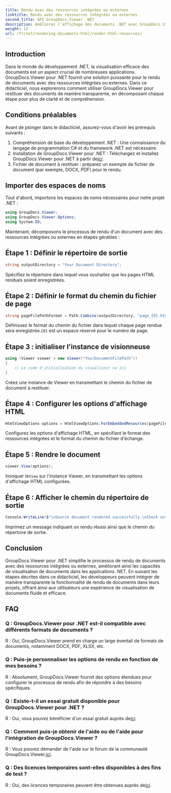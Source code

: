 ```yaml
---
title: Rendu avec des ressources intégrées ou externes
linktitle: Rendu avec des ressources intégrées ou externes
second_title: API GroupDocs.Viewer .NET
description: Améliorez l'affichage des documents .NET avec GroupDocs.Viewer pour un rendu transparent. Suivez notre tutoriel pour une intégration efficace et une expérience utilisateur supérieure.
weight: 12
url: /fr/net/rendering-documents-html/render-html-resources/
---
```

## Introduction

Dans le monde du développement .NET, la visualisation efficace des documents est un aspect crucial de nombreuses applications. GroupDocs.Viewer pour .NET fournit une solution puissante pour le rendu de documents avec des ressources intégrées ou externes. Dans ce didacticiel, nous explorerons comment utiliser GroupDocs.Viewer pour restituer des documents de manière transparente, en décomposant chaque étape pour plus de clarté et de compréhension.

## Conditions préalables

Avant de plonger dans le didacticiel, assurez-vous d'avoir les prérequis suivants :

1. Compréhension de base du développement .NET : Une connaissance du langage de programmation C# et du framework .NET est nécessaire.
2.  Installation de GroupDocs.Viewer pour .NET : Téléchargez et installez GroupDocs.Viewer pour .NET à partir de[ici](https://releases.groupdocs.com/viewer/net/).
3. Fichier de document à restituer : préparez un exemple de fichier de document (par exemple, DOCX, PDF) pour le rendu.

## Importer des espaces de noms

Tout d'abord, importons les espaces de noms nécessaires pour notre projet .NET :

```csharp
using GroupDocs.Viewer;
using GroupDocs.Viewer.Options;
using System.IO;
```

Maintenant, décomposons le processus de rendu d'un document avec des ressources intégrées ou externes en étapes gérables :

## Étape 1 : Définir le répertoire de sortie

```csharp
string outputDirectory = "Your Document Directory";
```

Spécifiez le répertoire dans lequel vous souhaitez que les pages HTML rendues soient enregistrées.

## Étape 2 : Définir le format du chemin du fichier de page

```csharp
string pageFilePathFormat = Path.Combine(outputDirectory, "page_{0}.html");
```

Définissez le format du chemin du fichier dans lequel chaque page rendue sera enregistrée.`{0}` est un espace réservé pour le numéro de page.

## Étape 3 : initialiser l'instance de visionneuse

```csharp
using (Viewer viewer = new Viewer("YourDocumentFilePath"))
{
    // Le code d'initialisation du visualiseur va ici
}
```

Créez une instance de Viewer en transmettant le chemin du fichier de document à restituer.

## Étape 4 : Configurer les options d'affichage HTML

```csharp
HtmlViewOptions options = HtmlViewOptions.ForEmbeddedResources(pageFilePathFormat);
```

Configurez les options d'affichage HTML, en spécifiant le format des ressources intégrées et le format du chemin du fichier d'échange.

## Étape 5 : Rendre le document

```csharp
viewer.View(options);
```

 Invoquer le`View` sur l'instance Viewer, en transmettant les options d'affichage HTML configurées.

## Étape 6 : Afficher le chemin du répertoire de sortie

```csharp
Console.WriteLine($"\nSource document rendered successfully.\nCheck output in: {outputDirectory}");
```

Imprimez un message indiquant un rendu réussi ainsi que le chemin du répertoire de sortie.

## Conclusion

GroupDocs.Viewer pour .NET simplifie le processus de rendu de documents avec des ressources intégrées ou externes, améliorant ainsi les capacités de visualisation de documents dans les applications .NET. En suivant les étapes décrites dans ce didacticiel, les développeurs peuvent intégrer de manière transparente la fonctionnalité de rendu de documents dans leurs projets, offrant ainsi aux utilisateurs une expérience de visualisation de documents fluide et efficace.

## FAQ

### Q : GroupDocs.Viewer pour .NET est-il compatible avec différents formats de documents ?

R : Oui, GroupDocs.Viewer prend en charge un large éventail de formats de documents, notamment DOCX, PDF, XLSX, etc.

### Q : Puis-je personnaliser les options de rendu en fonction de mes besoins ?

R : Absolument, GroupDocs.Viewer fournit des options étendues pour configurer le processus de rendu afin de répondre à des besoins spécifiques.

### Q : Existe-t-il un essai gratuit disponible pour GroupDocs.Viewer pour .NET ?

 R : Oui, vous pouvez bénéficier d'un essai gratuit auprès de[ici](https://releases.groupdocs.com/).

### Q : Comment puis-je obtenir de l'aide ou de l'aide pour l'intégration de GroupDocs.Viewer ?

 R : Vous pouvez demander de l'aide sur le forum de la communauté GroupDocs.Viewer.[ici](https://forum.groupdocs.com/c/viewer/9).

### Q : Des licences temporaires sont-elles disponibles à des fins de test ?

 R : Oui, des licences temporaires peuvent être obtenues auprès de[ici](https://purchase.groupdocs.com/temporary-license/).